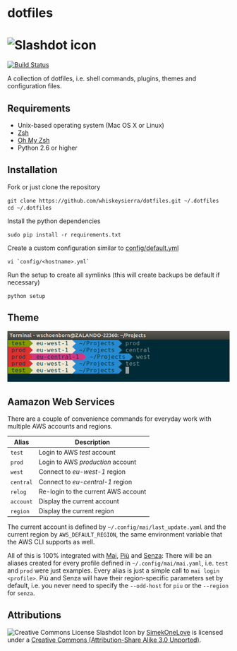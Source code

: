 # dotfiles

# ![Slashdot icon](https://raw.github.com/whiskeysierra/dotfiles/master/icon.png)

[![Build Status](https://travis-ci.org/whiskeysierra/dotfiles.png?branch=master)](http://travis-ci.org/whiskeysierra/dotfiles)

A collection of dotfiles, i.e. shell commands, plugins, themes and configuration files.

## Requirements

- Unix-based operating system (Mac OS X or Linux)
- [Zsh](http://www.zsh.org/)
- [Oh My Zsh](https://github.com/robbyrussell/oh-my-zsh)
- Python 2.6 or higher
 
## Installation

Fork or just clone the repository

    git clone https://github.com/whiskeysierra/dotfiles.git ~/.dotfiles
    cd ~/.dotfiles
    
Install the python dependencies

    sudo pip install -r requirements.txt

Create a custom configuration similar to 
[config/default.yml](https://github.com/whiskeysierra/dotfiles/blob/master/config/default.yml)

    vi `config/<hostname>.yml`

Run the setup to create all symlinks (this will create backups be default if necessary)
    
    python setup
    
## Theme

![Screenshot of custom theme](theme.png)

## Aamazon Web Services

There are a couple of convenience commands for everyday work with multiple AWS accounts and regions. 

| Alias                | Description                                      |
|----------------------|--------------------------------------------------|
| `test`               | Login to AWS *test* account                      |
| `prod`               | Login to AWS *production* account                |
| `west`               | Connect to *eu-west-1* region                    |
| `central`            | Connect to *eu-central-1* region                 |
| `relog`              | Re-login to the current AWS account              |
| `account`            | Display the current account                      |
| `region`             | Display the current region                       |

The current account is defined by `~/.config/mai/last_update.yaml` and the current region by `AWS_DEFAULT_REGION`, the
same environment variable that the AWS CLI supports as well.

All of this is 100% integrated with [Mai](https://github.com/zalando-stups/mai),
[Più](https://github.com/zalando-stups/piu) and [Senza](https://github.com/zalando-stups/senza):
There will be an aliases created for every profile defined in `~/.config/mai/mai.yaml`, i.e. `test` and `prod` were
just examples. Every alias is just a simple call to `mai login <profile>`. Più and Senza will have their
region-specific parameters set by default, i.e. you never need to specify the `--odd-host` for `piu` or the
`--region` for `senza`.

## Attributions
![Creative Commons License](http://i.creativecommons.org/l/by-sa/3.0/80x15.png)
Slashdot Icon by [SimekOneLove](http://www.iconarchive.com/show/modern-web-icons-by-simekonelove/slashdot-icon.html)
is licensed under a [Creative Commons (Attribution-Share Alike 3.0 Unported)](http://creativecommons.org/licenses/by-sa/3.0/).

